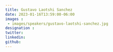 ```yaml
---
title: Gustavo Laotshi Sanchez
date: 2023-01-16T13:59:00-06:00
images : 
 - images/speakers/gustavo-laotshi-sanchez.jpg
designation : 
twitter: 
linkedin: 
github: 
---
```


